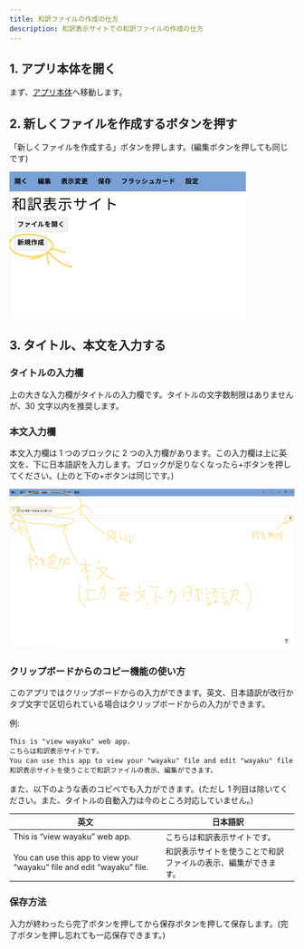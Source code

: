 ```yaml
---
title: 和訳ファイルの作成の仕方
description: 和訳表示サイトでの和訳ファイルの作成の仕方
---
```


## 1. アプリ本体を開く

まず、[アプリ本体](../../app)へ移動します。

## 2. 新しくファイルを作成するボタンを押す

「新しくファイルを作成する」ボタンを押します。(編集ボタンを押しても同じです)

![新しくファイルを作成するボタン](./img/create-file-button.webp)

## 3. タイトル、本文を入力する

### タイトルの入力欄

上の大きな入力欄がタイトルの入力欄です。タイトルの文字数制限はありませんが、30 文字以内を推奨します。

### 本文入力欄

本文入力欄は 1 つのブロックに 2 つの入力欄があります。この入力欄は上に英文を、下に日本語訳を入力します。ブロックが足りなくなったら+ボタンを押してください。(上のと下の+ボタンは同じです。)

![新しいファイル生成画面](./img/edit-page.webp)

### クリップボードからのコピー機能の使い方

このアプリではクリップボードからの入力ができます。英文、日本語訳が改行かタブ文字で区切られている場合はクリップボードからの入力ができます。

例:

```txt
This is "view wayaku" web app.
こちらは和訳表示サイトです。
You can use this app to view your "wayaku" file and edit "wayaku" file.
和訳表示サイトを使うことで和訳ファイルの表示、編集ができます。
```

また、以下のような表のコピペでも入力ができます。(ただし 1 列目は除いてください。また、タイトルの自動入力は今のところ対応していません。)

| 英文                                                                    | 日本語訳                                                       |
| ----------------------------------------------------------------------- | -------------------------------------------------------------- |
| This is “view wayaku” web app.                                          | こちらは和訳表示サイトです。                                   |
| You can use this app to view your “wayaku” file and edit “wayaku” file. | 和訳表示サイトを使うことで和訳ファイルの表示、編集ができます。 |

### 保存方法

入力が終わったら完了ボタンを押してから保存ボタンを押して保存します。(完了ボタンを押し忘れても一応保存できます。)
